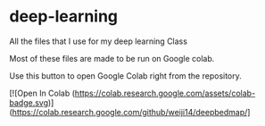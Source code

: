# deep-learning

All the files that I use for my deep learning Class

Most of these files are made to be run on Google colab.

Use this button to open Google Colab right from the repository. 

[![Open In Colab (https://colab.research.google.com/assets/colab-badge.svg)](https://colab.research.google.com/github/weiji14/deepbedmap/]

